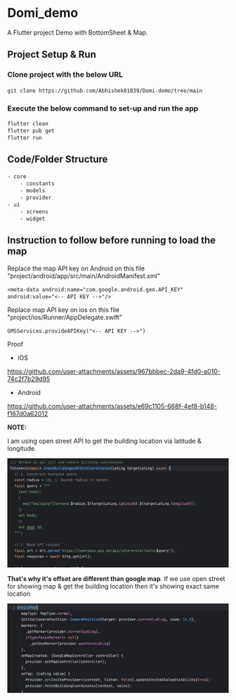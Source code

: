 # Domi_demo

A Flutter project Demo with BottomSheet & Map.

## Project Setup & Run

### Clone project with the below URL

`git clone https://github.com/Abhishek01039/Domi-demo/tree/main`

### Execute the below command to set-up and run the app

```
flutter clean
flutter pub get
flutter run
```

## Code/Folder Structure

```
- core
    - constants
    - models
    - provider
- ui
    - screens
    - widget
```

## Instruction to follow before running to load the map

Replace the map API key on Android on this file "project/android/app/src/main/AndroidManifest.xml"

```
<meta-data android:name="com.google.android.geo.API_KEY"
android:value="<-- API KEY -->"/>
```

Replace map API key on ios on this file "project/ios/Runner/AppDelegate.swift"

```
GMSServices.provideAPIKey("<-- API KEY -->")
```

Proof

- iOS

https://github.com/user-attachments/assets/967bbbec-2da9-4fd0-a010-74c2f7b29d95

- Android

https://github.com/user-attachments/assets/e69c1105-668f-4ef8-b148-f167d0a62012

**NOTE:**

I am using open street API to get the building location via latitude & longitude.

![](proofs/open_street.png)

**That's why it's offset are different than google map**. If we use open street for showing map & get the building location then it's showing exact same location

![](proofs/google_map.png)
